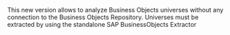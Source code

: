 This new version allows to analyze Business Objects universes without any connection to the Business Objects Repository. Universes must be extracted by using the standalone SAP BusinessObjects Extractor
